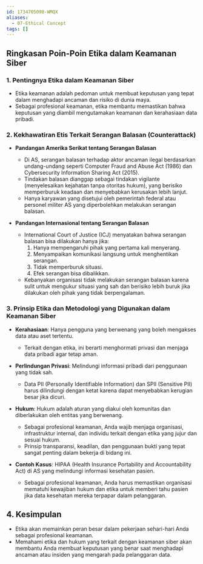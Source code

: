 ```yaml
---
id: 1734705098-WMQX
aliases:
  - 07-Ethical Concept
tags: []
---
```


## Ringkasan Poin-Poin Etika dalam Keamanan Siber

### 1. Pentingnya Etika dalam Keamanan Siber
   - Etika keamanan adalah pedoman untuk membuat keputusan yang tepat dalam menghadapi ancaman dan risiko di dunia maya.
   - Sebagai profesional keamanan, etika membantu memastikan bahwa keputusan yang diambil mengutamakan keamanan dan kerahasiaan data pribadi.

### 2. Kekhawatiran Etis Terkait Serangan Balasan (Counterattack)

   - **Pandangan Amerika Serikat tentang Serangan Balasan**
     - Di AS, serangan balasan terhadap aktor ancaman ilegal berdasarkan undang-undang seperti Computer Fraud and Abuse Act (1986) dan Cybersecurity Information Sharing Act (2015).
     - Tindakan balasan dianggap sebagai tindakan vigilante (menyelesaikan kejahatan tanpa otoritas hukum), yang berisiko memperburuk keadaan dan menyebabkan kerusakan lebih lanjut.
     - Hanya karyawan yang disetujui oleh pemerintah federal atau personel militer AS yang diperbolehkan melakukan serangan balasan.

   - **Pandangan Internasional tentang Serangan Balasan**
     - International Court of Justice (ICJ) menyatakan bahwa serangan balasan bisa dilakukan hanya jika:
       1. Hanya mempengaruhi pihak yang pertama kali menyerang.
       2. Menyampaikan komunikasi langsung untuk menghentikan serangan.
       3. Tidak memperburuk situasi.
       4. Efek serangan bisa dibalikkan.
     - Kebanyakan organisasi tidak melakukan serangan balasan karena sulit untuk mengukur situasi yang sah dan berisiko lebih buruk jika dilakukan oleh pihak yang tidak berpengalaman.

### 3. Prinsip Etika dan Metodologi yang Digunakan dalam Keamanan Siber
   - **Kerahasiaan**: Hanya pengguna yang berwenang yang boleh mengakses data atau aset tertentu.
     - Terkait dengan etika, ini berarti menghormati privasi dan menjaga data pribadi agar tetap aman.

   - **Perlindungan Privasi**: Melindungi informasi pribadi dari penggunaan yang tidak sah.
     - Data PII (Personally Identifiable Information) dan SPII (Sensitive PII) harus dilindungi dengan ketat karena dapat menyebabkan kerugian besar jika dicuri.

   - **Hukum**: Hukum adalah aturan yang diakui oleh komunitas dan diberlakukan oleh entitas yang berwenang.
     - Sebagai profesional keamanan, Anda wajib menjaga organisasi, infrastruktur internal, dan individu terkait dengan etika yang jujur dan sesuai hukum.
     - Prinsip transparansi, keadilan, dan penggunaan bukti yang tepat sangat penting dalam bekerja di bidang ini.

   - **Contoh Kasus**: HIPAA (Health Insurance Portability and Accountability Act) di AS yang melindungi informasi kesehatan pasien.
     - Sebagai profesional keamanan, Anda harus memastikan organisasi mematuhi kewajiban hukum dan etika untuk memberi tahu pasien jika data kesehatan mereka terpapar dalam pelanggaran.

## 4. Kesimpulan
   - Etika akan memainkan peran besar dalam pekerjaan sehari-hari Anda sebagai profesional keamanan.
   - Memahami etika dan hukum yang terkait dengan keamanan siber akan membantu Anda membuat keputusan yang benar saat menghadapi ancaman atau insiden yang mengarah pada pelanggaran data.
